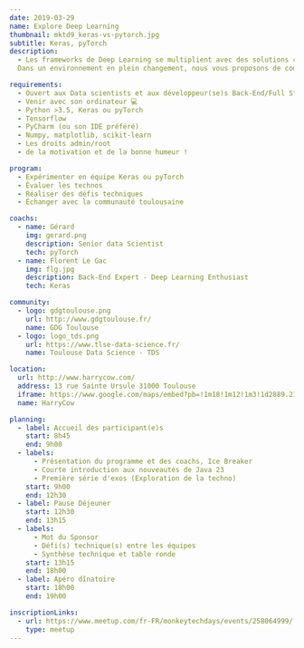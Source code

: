 ```yaml
---
date: 2019-03-29
name: Explore Deep Learning
thumbnail: mktd9_keras-vs-pytorch.jpg
subtitle: Keras, pyTorch
description:
  - Les frameworks de Deep Learning se multiplient avec des solutions comme Keras, Torch, CNTK, Caffe …
  Dans un environnement en plein changement, nous vous proposons de comprendre les principes fondamentaux d’un réseau profond de neurones artificiels et appliquer les techniques modernes de Deep Learning à travers deux gros Framework du marché (:) Keras et pyTorch.

requirements:
  - Ouvert aux Data scientists et aux développeur(se)s Back-End/Full Stack
  - Venir avec son ordinateur 💻
  - Python >3.5, Keras ou pyTorch
  - Tensorflow
  - PyCharm (ou son IDE préféré)
  - Numpy, matplotlib, scikit-learn
  - Les droits admin/root
  - de la motivation et de la bonne humeur !

program:
  - Expérimenter en équipe Keras ou pyTorch
  - Évaluer les technos
  - Réaliser des défis techniques
  - Échanger avec la communauté toulousaine

coachs:
  - name: Gérard
    img: gerard.png
    description: Senior data Scientist
    tech: pyTorch
  - name: Florent Le Gac
    img: flg.jpg
    description: Back-End Expert - Deep Learning Enthusiast
    tech: Keras

community:
  - logo: gdgtoulouse.png
    url: http://www.gdgtoulouse.fr/
    name: GDG Toulouse
  - logo: logo_tds.png
    url: https://www.tlse-data-science.fr/
    name: Toulouse Data Science - TDS

location:
  url: http://www.harrycow.com/
  address: 13 rue Sainte Ursule 31000 Toulouse
  iframe: https://www.google.com/maps/embed?pb=!1m18!1m12!1m3!1d2889.2108114431708!2d1.4394906157111187!3d43.60215206374777!2m3!1f0!2f0!3f0!3m2!1i1024!2i768!4f13.1!3m3!1m2!1s0x12aebb6258220a07%3A0xf1d45637938f3453!2sHarryCow!5e0!3m2!1sfr!2sfr!4v1466094946954
  name: HarryCow

planning:
  - label: Accueil des participant(e)s
    start: 8h45
    end: 9h00
  - labels:
      - Présentation du programme et des coachs, Ice Breaker
      - Courte introduction aux nouveautés de Java 23
      - Première série d'exos (Exploration de la techno)
    start: 9h00
    end: 12h30
  - label: Pause Déjeuner
    start: 12h30
    end: 13h15
  - labels:
      - Mot du Sponsor
      - Défi(s) technique(s) entre les équipes
      - Synthèse technique et table ronde
    start: 13h15
    end: 18h00
  - label: Apéro dînatoire
    start: 18h00
    end: 19h00

inscriptionLinks:
  - url: https://www.meetup.com/fr-FR/monkeytechdays/events/258064999/
    type: meetup
---
```

